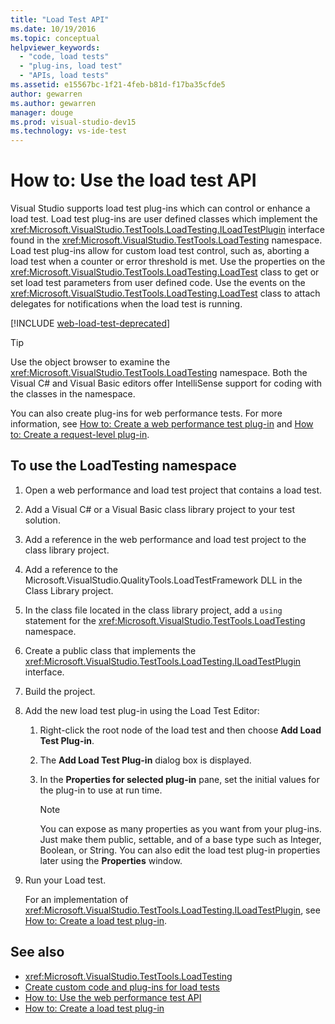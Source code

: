 ```yaml
---
title: "Load Test API"
ms.date: 10/19/2016
ms.topic: conceptual
helpviewer_keywords:
  - "code, load tests"
  - "plug-ins, load test"
  - "APIs, load tests"
ms.assetid: e15567bc-1f21-4feb-b81d-f17ba35cfde5
author: gewarren
ms.author: gewarren
manager: douge
ms.prod: visual-studio-dev15
ms.technology: vs-ide-test
---
```

# How to: Use the load test API

Visual Studio supports load test plug-ins which can control or enhance a load test. Load test plug-ins are user defined classes which implement the <xref:Microsoft.VisualStudio.TestTools.LoadTesting.ILoadTestPlugin> interface found in the <xref:Microsoft.VisualStudio.TestTools.LoadTesting> namespace. Load test plug-ins allow for custom load test control, such as, aborting a load test when a counter or error threshold is met. Use the properties on the <xref:Microsoft.VisualStudio.TestTools.LoadTesting.LoadTest> class to get or set load test parameters from user defined code. Use the events on the <xref:Microsoft.VisualStudio.TestTools.LoadTesting.LoadTest> class to attach delegates for notifications when the load test is running.

[!INCLUDE [web-load-test-deprecated](includes/web-load-test-deprecated.md)]

> [!TIP]
> Use the object browser to examine the <xref:Microsoft.VisualStudio.TestTools.LoadTesting> namespace. Both the Visual C# and Visual Basic editors offer IntelliSense support for coding with the classes in the namespace.

You can also create plug-ins for web performance tests. For more information, see [How to: Create a web performance test plug-in](../test/how-to-create-a-web-performance-test-plug-in.md) and [How to: Create a request-level plug-in](../test/how-to-create-a-request-level-plug-in.md).

## To use the LoadTesting namespace

1.  Open a web performance and load test project that contains a load test.

2.  Add a Visual C# or a Visual Basic class library project to your test solution.

3.  Add a reference in the web performance and load test project to the class library project.

4.  Add a reference to the Microsoft.VisualStudio.QualityTools.LoadTestFramework DLL in the Class Library project.

5.  In the class file located in the class library project, add a `using` statement for the <xref:Microsoft.VisualStudio.TestTools.LoadTesting> namespace.

6.  Create a public class that implements the <xref:Microsoft.VisualStudio.TestTools.LoadTesting.ILoadTestPlugin> interface.

7.  Build the project.

8.  Add the new load test plug-in using the Load Test Editor:

    1.  Right-click the root node of the load test and then choose **Add Load Test Plug-in**.

    2.  The **Add Load Test Plug-in** dialog box is displayed.

    3.  In the **Properties for selected plug-in** pane, set the initial values for the plug-in to use at run time.

        > [!NOTE]
        > You can expose as many properties as you want from your plug-ins. Just make them public, settable, and of a base type such as Integer, Boolean, or String. You can also edit the load test plug-in properties later using the **Properties** window.

9. Run your Load test.

     For an implementation of <xref:Microsoft.VisualStudio.TestTools.LoadTesting.ILoadTestPlugin>, see [How to: Create a load test plug-in](../test/how-to-create-a-load-test-plug-in.md).

## See also

- <xref:Microsoft.VisualStudio.TestTools.LoadTesting>
- [Create custom code and plug-ins for load tests](../test/create-custom-code-and-plug-ins-for-load-tests.md)
- [How to: Use the web performance test API](../test/how-to-use-the-web-performance-test-api.md)
- [How to: Create a load test plug-in](../test/how-to-create-a-load-test-plug-in.md)